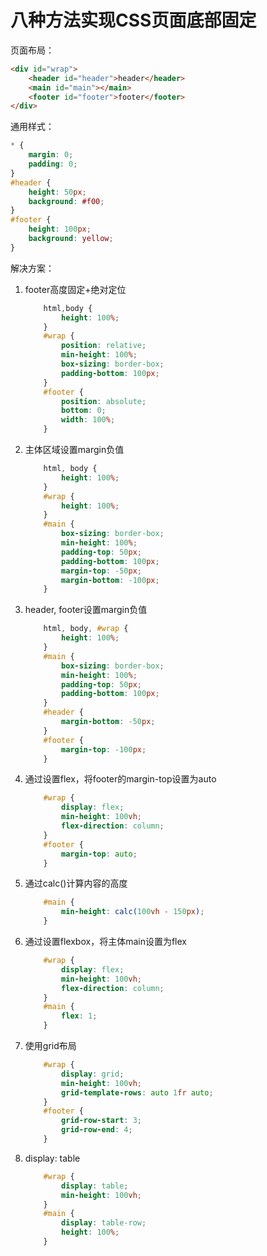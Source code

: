# 八种方法实现CSS页面底部固定

页面布局：

```html
<div id="wrap">
    <header id="header">header</header>
    <main id="main"></main>
    <footer id="footer">footer</footer>
</div>
```

通用样式：

```css
* {
    margin: 0;
    padding: 0;
}
#header {
    height: 50px;
    background: #f00;
}
#footer {
    height: 100px;
    background: yellow;
}
```

解决方案：

1. footer高度固定+绝对定位
    ```css
        html,body {
            height: 100%;
        }
        #wrap {
            position: relative;
            min-height: 100%;
            box-sizing: border-box;
            padding-bottom: 100px;
        }
        #footer {
            position: absolute;
            bottom: 0;
            width: 100%;
        }
    ```
2. 主体区域设置margin负值
    ```css
        html, body {
            height: 100%;
        }
        #wrap {
            height: 100%;
        }
        #main {
            box-sizing: border-box;
            min-height: 100%;
            padding-top: 50px;
            padding-bottom: 100px;
            margin-top: -50px;
            margin-bottom: -100px;
        }
    ```
3. header, footer设置margin负值
    ```css
        html, body, #wrap {
            height: 100%;
        }
        #main {
            box-sizing: border-box;
            min-height: 100%;
            padding-top: 50px;
            padding-bottom: 100px;
        }
        #header {
            margin-bottom: -50px;
        }
        #footer {
            margin-top: -100px;
        }
    ```
4. 通过设置flex，将footer的margin-top设置为auto
    ```css
        #wrap {
            display: flex;
            min-height: 100vh;
            flex-direction: column;
        }
        #footer {
            margin-top: auto;
        }
    ```
5. 通过calc()计算内容的高度
    ```css
        #main {
            min-height: calc(100vh - 150px);
        }
    ```
6. 通过设置flexbox，将主体main设置为flex
    ```css
        #wrap {
            display: flex;
            min-height: 100vh;
            flex-direction: column;
        }
        #main {
            flex: 1;
        }
    ```
7. 使用grid布局
    ```css
        #wrap {
            display: grid;
            min-height: 100vh;
            grid-template-rows: auto 1fr auto;
        }
        #footer {
            grid-row-start: 3;
            grid-row-end: 4;
        }
    ```
8. display: table
    ```css
        #wrap {
            display: table;
            min-height: 100vh;
        }
        #main {
            display: table-row;
            height: 100%;
        }
    ```